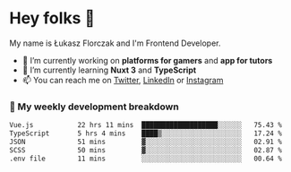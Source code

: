 # Hey folks 👋

My name is Łukasz Florczak and I'm Frontend Developer. 

- 🔭 I’m currently working on **platforms for gamers** and **app for tutors**
- 🌱 I’m currently learning **Nuxt 3** and **TypeScript**
- 📫 You can reach me on [Twitter](https://twitter.com/lukaszflorczak), [LinkedIn](https://pl.linkedin.com/in/lukasz-florczak) or [Instagram](https://instagram.com/lukaszflorczak)


### 🧮 My weekly development breakdown

<!--START_SECTION:waka-->

```txt
Vue.js           22 hrs 11 mins  ███████████████████░░░░░░   75.43 %
TypeScript       5 hrs 4 mins    ████▒░░░░░░░░░░░░░░░░░░░░   17.24 %
JSON             51 mins         ▓░░░░░░░░░░░░░░░░░░░░░░░░   02.91 %
SCSS             50 mins         ▓░░░░░░░░░░░░░░░░░░░░░░░░   02.87 %
.env file        11 mins         ░░░░░░░░░░░░░░░░░░░░░░░░░   00.64 %
```

<!--END_SECTION:waka-->

<!--
**lukaszflorczak/lukaszflorczak** is a ✨ _special_ ✨ repository because its `README.md` (this file) appears on your GitHub profile.

Here are some ideas to get you started:

- 🔭 I’m currently working on ...
- 🌱 I’m currently learning ...
- 👯 I’m looking to collaborate on ...
- 🤔 I’m looking for help with ...
- 💬 Ask me about ...
- 📫 How to reach me: ...
- 😄 Pronouns: ...
- ⚡ Fun fact: ...
-->
